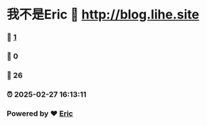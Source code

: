 # 我不是Eric :link: http://blog.lihe.site 
### :page_facing_up: [1](http://blog.lihe.site/tag.html) 
### :speech_balloon: 0 
### :hibiscus: 26 
### :alarm_clock: 2025-02-27 16:13:11 
### Powered by :heart: [Eric](https://github.com/lihetongxue/lihetongxue.github.io)
